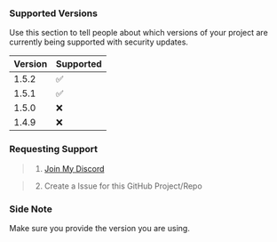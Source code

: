 ### Supported Versions

Use this section to tell people about which versions of your project are
currently being supported with security updates.

| Version | Supported          |
| ------- | ------------------ |
| 1.5.2   | :white_check_mark: |
| 1.5.1   | :white_check_mark: |     
| 1.5.0   | :x:                |
| 1.4.9   | :x:                |

### Requesting Support

> 1. [Join My Discord](https://discord.gg/p3gKqC)

> 2. Create a Issue for this GitHub Project/Repo

### Side Note
Make sure you provide the version you are using.
